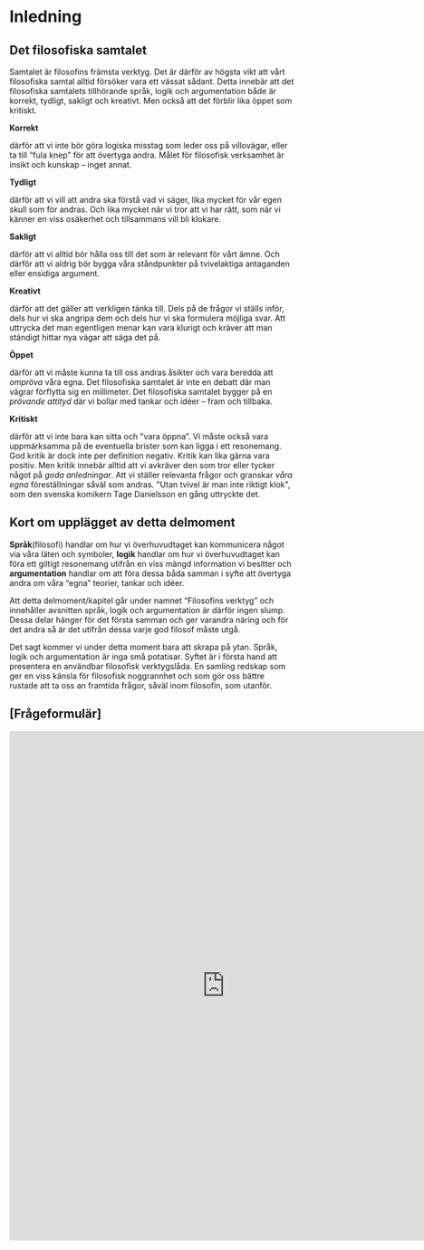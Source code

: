 # Inledning

## Det filosofiska samtalet

Samtalet är filosofins främsta verktyg. Det är därför av högsta vikt att vårt filosofiska samtal alltid försöker vara ett vässat sådant. Detta innebär att det filosofiska samtalets tillhörande språk, logik och argumentation både är korrekt, tydligt, sakligt och kreativt. Men också att det förblir lika öppet som kritiskt.
  
**Korrekt** 

därför att vi inte bör göra logiska misstag som leder oss på villovägar, eller ta till “fula knep” för att övertyga andra. Målet för filosofisk verksamhet är insikt och kunskap – inget annat.

**Tydligt**

därför att vi vill att andra ska förstå vad vi säger, lika mycket för vår egen skull som för andras. Och lika mycket när vi tror att vi har rätt, som när vi känner en viss osäkerhet och tillsammans vill bli klokare.
  
**Sakligt**

därför att vi alltid bör hålla oss till det som är relevant för vårt ämne. Och därför att vi aldrig bör bygga våra ståndpunkter på tvivelaktiga antaganden eller ensidiga argument.

**Kreativt**

därför att det gäller att verkligen tänka till. Dels på de frågor vi ställs inför, dels hur vi ska angripa dem och dels hur vi ska formulera möjliga svar. Att uttrycka det man egentligen menar kan vara klurigt och kräver att man ständigt hittar nya vägar att säga det på.

**Öppet**

därför att vi måste kunna ta till oss andras åsikter och vara beredda att *ompröva* våra egna. Det filosofiska samtalet är inte en debatt där man vägrar förflytta sig en millimeter. Det filosofiska samtalet bygger på en *prövande attityd* där vi bollar med tankar och idéer – fram och tillbaka.

**Kritiskt**

därför att vi inte bara kan sitta och "vara öppna”. Vi måste också vara uppmärksamma på de eventuella brister som kan ligga i ett resonemang. God kritik är dock inte per definition negativ. Kritik kan lika gärna vara positiv. Men kritik innebär alltid att vi avkräver den som tror eller tycker något på *goda anledningar*. Att vi ställer relevanta frågor och granskar *våra egna* föreställningar såväl som andras. "Utan tvivel är man inte riktigt klok", som den svenska komikern Tage Danielsson en gång uttryckte det.

## Kort om upplägget av detta delmoment

**Språk**(filosofi) handlar om hur vi överhuvudtaget kan kommunicera något via våra läten och symboler, **logik** handlar om hur vi överhuvudtaget kan föra ett giltigt resonemang utifrån en viss mängd information vi besitter och **argumentation** handlar om att föra dessa båda samman i syfte att övertyga andra om våra “egna” teorier, tankar och idéer.

Att detta delmoment/kapitel går under namnet “Filosofins verktyg” och innehåller avsnitten språk, logik och argumentation är därför ingen slump. Dessa delar hänger för det första samman och ger varandra näring och för det andra så är det utifrån dessa varje god filosof måste utgå.

Det sagt kommer vi under detta moment bara att skrapa på ytan. Språk, logik och argumentation är inga små potatisar. Syftet  är i första hand att presentera en användbar filosofisk verktygslåda. En samling redskap som ger en viss känsla för filosofisk noggrannhet och som gör oss bättre rustade att ta oss an framtida frågor, såväl inom filosofin, som utanför. 

<!-- Gammal version av sista delen av stycket: Det allra viktigaste att ta med sig från detta kapitel är en viss känsla för filosofisk noggrannhet och en ständig nyfikenhet på *vad som egentligen “menas”*. Inte minst vill jag ge er en användbar filosofisk verktygslåda som gör er bättre rustade att ta er an framtida frågor, såväl inom filosofin, som utanför. -->



## [Frågeformulär]

<iframe src="https://docs.google.com/forms/d/1_cEeBAuZDPM6HctHabdKtt_UX-6xce41bQr4MfwXiTo/viewform?embedded=true" width="760" height="900" frameborder="0" marginheight="0" marginwidth="0">Läser in...</iframe>